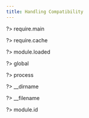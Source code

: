 ```yaml
---
title: Handling Compatibility
---
```


?> require.main

?> require.cache

?> module.loaded

?> global

?> process

?> __dirname

?> __filename

?> module.id
